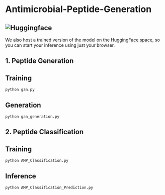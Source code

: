 # Antimicrobial-Peptide-Generation

## ![Huggingface](https://img.shields.io/badge/Hugging%20Face-Spaces-brightgreen)
We also host a trained version of the model on the [HuggingFace space](https://huggingface.co/spaces/oucgc1996/Antimicrobial-peptide-generation/tree/main), so you can start your inference using just your browser.

## 1. Peptide Generation
## Training
```shell
python gan.py
```
## Generation
```shell
python gan_generation.py
```
## 2. Peptide Classification
## Training
```shell
python AMP_Classification.py
```
## Inference
```pshell
python AMP_Classification_Prediction.py 
```
